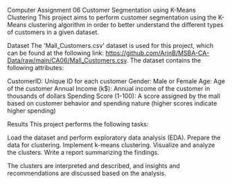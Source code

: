 Computer Assignment 06
Customer Segmentation using K-Means Clustering
This project aims to perform customer segmentation using the K-Means clustering algorithm in order to better understand the different types of customers in a given dataset.

Dataset
The 'Mall_Customers.csv' dataset is used for this project, which can be found at the following link: https://github.com/ArinB/MSBA-CA-Data/raw/main/CA06/Mall_Customers.csv. The dataset contains the following attributes:

CustomerID: Unique ID for each customer
Gender: Male or Female
Age: Age of the customer
Annual Income (k$): Annual income of the customer in thousands of dollars
Spending Score (1-100): A score assigned by the mall based on customer behavior and spending nature (higher scores indicate higher spending)

Results
This project performs the following tasks:

Load the dataset and perform exploratory data analysis (EDA).
Prepare the data for clustering.
Implement k-means clustering.
Visualize and analyze the clusters.
Write a report summarizing the findings.

The clusters are interpreted and described, and insights and recommendations are discussed based on the analysis.













